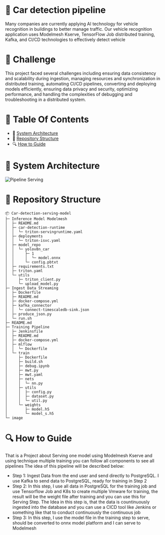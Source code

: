 
# 🚕 **Car detection pipeline**
Many companies are currently applying AI technology for vehicle recognition in buildings to better manage traffic. Our vehicle recognition application uses Modelmesh Kserve, TensorFlow Job distributed training, Kafka, and CI/CD technologies to effectively detect vehicle


# 🚀 **Challenge**
This project faced several challenges including ensuring data consistency and scalability during ingestion, managing resources and synchronization in distributed training, automating CI/CD pipelines, converting and deploying models efficiently, ensuring data privacy and security, optimizing performance, and handling the complexities of debugging and troubleshooting in a distributed system.

# 📕 Table Of Contents
- 🌟 [System Architecture](#system-architecture)
- 📁 [Repository Structure](#repository-structure)
- 🔍 [How to Guide](#how-to-guide)

# 🌟 System Architecture
![Pipeline Serving](https://github.com/HungNguyenDev1511/Capstone-Project-Model-Serving/assets/69066161/e86947c5-5e25-4b0b-917d-2b78275dad5f)


# 📁 Repository Structure
    📦 Car-detection-serving-model
    ├─ Inference Model Modelmesh
    │  ├─ README.md
    │  ├─ car-detection-runtime
    │  │  └─ triton-servingruntime.yaml
    │  ├─ deployments
    │  │  └─ triton-isvc.yaml
    │  ├─ model_repo
    │  │  └─ yolov8n_car
    │  │     ├─ 1
    │  │     │  └─ model.onnx
    │  │     └─ config.pbtxt
    │  ├─ requirements.txt
    │  ├─ triton.yaml
    │  └─ utils
    │     ├─ triton_client.py
    │     └─ upload_model.py
    ├─ Ingest Data Streaming
    │  ├─ Dockerfile
    │  ├─ README.md
    │  ├─ docker-compose.yml
    │  ├─ kafka_connector
    │  │  └─ connect-timescaledb-sink.json
    │  ├─ produce_json.py
    │  └─ run.sh
    ├─ README.md
    ├─ Training Pipeline
    │  ├─ Jenkinsfile
    │  ├─ README.md
    │  ├─ docker-compose.yml
    │  ├─ mlflow
    │  │  └─ Dockerfile
    │  └─ train
    │     ├─ Dockerfile
    │     ├─ build.sh
    │     ├─ debug.ipynb
    │     ├─ mwt.py
    │     ├─ mwt.yaml
    │     ├─ nets
    │     │  └─ nn.py
    │     ├─ utils
    │     │  ├─ config.py
    │     │  ├─ dataset.py
    │     │  └─ util.py
    │     └─ weights
    │        ├─ model.h5
    │        └─ model_s.h5
    └─ image

# 🔍 How to Guide


That is a Project about Serving one model using Modelmesh Kserve and using technique multiple training you can follow all components to see all pipelines The idea of this pipeline will be described below:
- Step 1: Ingest Data from the end user and send directly to PostgreSQL. I use Kafka to send data to PostgreSQL, ready for training in Step 2
- Step 2: In this step, I use all data in PostgreSQL for the training job and use Tensorflow Job and K8s to create multiple Vmware for training, the result will be the weight file after training and you can use this for Serving Step. The Idea in this step is, that the data is countinuously ingested into the database and you can use a CICD tool like Jenkins or something like that to conduct continuously the continuous job
- Step 3: In this step, I use the model file in the training step to serve, should be converted to onnx model platform and I can serve to Modelmesh